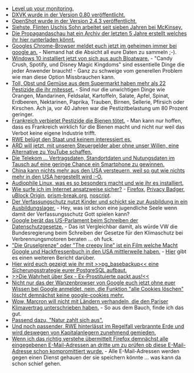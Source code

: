 * [Level up your monitoring.](https://ftp.fau.de/cdn.media.ccc.de/events/datenspuren/2018/h264-hd/DS2018-9330-deu-Level_Up_your_Monitoring_hd.mp4)
* [DXVK wurde in der Version 0.80 veröffentlicht.](https://www.phoronix.com/scan.php?page=news_item&px=DXVK-0.80-Released)
* [OpenShot wurde in der Version 2.4.3 veröffentlicht.](https://www.pro-linux.de/news/1/26328/video-editor-openshot-243-mit-neuen-masken-und-%C3%9Cberg%C3%A4ngen.html)
* [Siehste, Flinten Uschis Sohn arbeitet seit sieben Jahren bei McKinsey.](https://blog.fefe.de/?ts=a5591dd6)
* [Die Propagandaschau hat ein Archiv der letzten 5 Jahre erstellt welches ihr hier runterladen könnt.](https://propagandaschau.wordpress.com/2018/09/23/download-5-jahre-propagandaschau-in-einem-handlichen-offline-archiv/)
* [Googles Chrome-Browser meldet euch jetzt im geheimen immer bei google an.](https://blog.fefe.de/?ts=a556c50e) - Niemand hat die Absicht all eure Daten zu sammeln ;-).
* [Windows 10 installiert jetzt von sich aus auch Bloatware.](https://blog.fefe.de/?ts=a556d7ea) - "Candy Crush, Spotify, und Disney Magic Kingdoms" sind essentielle Dinge die jeder Anwender braucht! - Ganz zu schweige vom generellen Problem wie man diese Option Missbrauchen kann.
* [Toll, Obst und Gemüse aus dem Supermarkt haben mehr als 22 Pestizide die ihr mitesset.](https://netzfrauen.org/2018/09/24/pestizide-5/) - Sind nur die unwichtigen Dinge wie Orangen, Mandarinen, Feldsalat, Kartoffeln, Salate, Apfel, Spinat, Erdbeeren, Nektarinen, Paprika, Trauben, Birnen, Sellerie, Pfirsich oder Kirschen. Ach ja, vor 40 Jahren war die Pestizitbelastung um 80 Prozent geringer.
* [Frankreich verbietet Pestizide die Bienen tötet.](https://netzfrauen.org/2018/09/24/bees/) - Man kann nur hoffen, dass es Frankreich wirklich für die Bienen macht und nicht nur weil das Verbot keine eigene Industrie trifft.
* [RWE belügt den Staat und keinem interessiert es.](http://www.sonnenseite.com/de/wirtschaft/rwes-rodungsplaene-im-hambacher-forst-nicht-zulaessig.html)
* [ARD will jetzt, mit unseren Steuergelder aber ohne unser Willen, eine Alternative zu YouTube schaffen.](https://www.neopresse.com/politik/dach/ard-will-mitmischen-alternative-zu-youtube-und-co-ist-das-noch-journalismus/)
* [Die Telekom ... Vertragsdaten, Standortdaten und Nutungsdaten im Tausch auf eine geringe Chance ein Smartphone zu gewinnen.](https://blog.fefe.de/?ts=a557c771)
* [China kann nichts mehr aus den USA versteuern, weil so gut wie nichts mehr in den USA hergestellt wird :-O.](https://blog.fefe.de/?ts=a5563536)
* [Audiophile Linux, was es so besonders macht und wie ihr es installiert.](https://opensource.com/article/18/9/audiophile-linux-distro)
* [Wie surfe ich im Internet ansatzweise sicher?](https://ftp.fau.de/cdn.media.ccc.de/events/datenspuren/2018/h264-hd/DS2018-9313-deu-Wie_surfe_ich_sicher_im_Internet_hd.mp4) - [Firefox](https://www.mozilla.org/firefox/), [Privacy Badger](https://www.eff.org/privacybadger), [uBlock Origin](https://github.com/gorhill/uBlock), [prism-break.org](https://prism-break.org/), [noscript](https://noscript.net/).
* [Der Verfassungschutz nutzt Kinder und schickt sie zur Ausbildung in ein Ausbildungslager.](https://blog.fefe.de/?ts=a554499f) - Hey, was ist schon eine jugendliche Seele wenn damit der Verfassungsschutz Gott spielen kann?
* [Google berät das US-Parlament beim Schreiben der Datenschutzgesetze.](https://blog.fefe.de/?ts=a554486d) - Das ist Vergleichbar damit, als würde VW die Bundesregierung beim Schreiben der Gesetze für den Klimaschutz bei Verbrennungsmotoren beraten ... oh fuck.
* ["Die Gruselgrenze" oder "The creepy line" ist ein Film welche Macht Google und Hackfressenbuch in den USA mittlerweile haben.](https://www.neopresse.com/gesellschaft/aufgedeckt-der-neue-dokumentarfilm-ueber-die-internet-giganten/) - [Hier](http://open-media-society.com/2018/09/17/die-subtile-macht-von-google-und-facebook/) gibt es einen weiteren Bericht darüber.
* [Hier wird euch gezeigt wie ihr mit >>pg_basebackup<< eine Sicherungsstrategie eurer PostgreSQL aufbaut.](https://www.percona.com/blog/2018/09/25/postgresql-backup-strategy-enterprise-grade-environment/)
* [>>Die Wahrheit über Sex - Ex-Prostituierte packt aus!<<](https://www.welt-im-wandel.tv/video/die-wahrheit-ueber-sex-ex-prostituierte-packt-aus/)
* [Nicht nur das der Wanzenbrowser von Google euch jetzt ohne euer Wissen bei Google anmeldet, nein, die Funktion "alle Cookies löschen" löscht demnächst keine google-cookies mehr.](https://blog.fefe.de/?ts=a5549d39)
* [Wow, Marcron will nicht mit Ländern verhandeln, die den Pariser Klimavertrag unterschrieben haben.](https://blog.fefe.de/?ts=a555e919) - So aus dem Bauch, finde ich das gut.
* [Passend dazu, "Natur zahlt sich aus".](http://www.sonnenseite.com/de/umwelt/studie-naturkapital-deutschland-naturerhalt-zahlt-sich-aus.html)
* [Und noch passender, RWE hinterlässt im Regelfall verbrannte Erde und wird deswegen von Kapitalanlegern zunehmend gemieden.](http://www.sonnenseite.com/de/wirtschaft/rwe-der-anfang-vom-ende.html)
* [Wenn ich das richtig verstehe übermittelt Firefox demnächst alle eingegebenen E-Mail-Adressen an dritte um zu prüfen ob diese E-Mail-Adresse schon kompromittiert wurde.](https://www.pro-linux.de/news/1/26340/mozilla-schaltet-firefox-monitor-frei.html) - Alle E-Mail-Adressen werden gegen einen Dienst gehauen der sie speichern könnte ... was kann da schon schief gehen.
